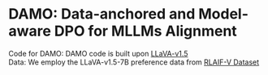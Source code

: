# DAMO: Data-anchored and Model-aware DPO for MLLMs Alignment
Code for DAMO: DAMO code is built upon [LLaVA-v1.5](https://github.com/haotian-liu/LLaVA) <br>
Data: We employ the LLaVA-v1.5-7B preference data from [RLAIF-V Dataset](https://huggingface.co/datasets/openbmb/RLAIF-V-Dataset)
